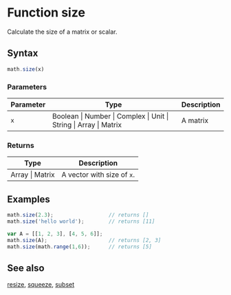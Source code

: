 # Function size

Calculate the size of a matrix or scalar.


## Syntax

```js
math.size(x)
```

### Parameters

Parameter | Type | Description
--------- | ---- | -----------
`x` | Boolean &#124; Number &#124; Complex &#124; Unit &#124; String &#124; Array &#124; Matrix | A matrix

### Returns

Type | Description
---- | -----------
Array &#124; Matrix | A vector with size of `x`.


## Examples

```js
math.size(2.3);                  // returns []
math.size('hello world');        // returns [11]

var A = [[1, 2, 3], [4, 5, 6]];
math.size(A);                    // returns [2, 3]
math.size(math.range(1,6));      // returns [5]
```


## See also

[resize](resize.md),
[squeeze](squeeze.md),
[subset](subset.md)


<!-- Note: This file is automatically generated from source code comments. Changes made in this file will be overridden. -->
